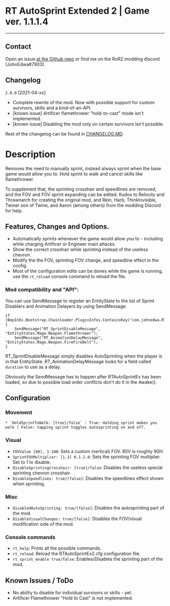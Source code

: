 # RT AutoSprint Extended 2 | Game ver. 1.1.1.4

---

## Contact

Open an issue [at the Github repo](https://github.com/JohnEdwa/RTAutoSprintExtended) or find me on the RoR2 modding discord (JohnEdwa#7903).

## Changelog

`2.0.0`  [2021-04-xx]

* Complete rewrite of the mod. Now with possible support for custom survivors, skills and a kind-of-an-API.
* [known issue] Artificer flamethrower "hold-to-cast" mode isn't implemented.
* [known issue] Disabling the mod only on certain survivors isn't possible.

Rest of the changelog can be found in [CHANGELOG.MD](https://github.com/JohnEdwa/RTAutoSprintExtended/blob/master/CHANGELOG.md).

# Description

Removes the need to manually sprint, instead always sprint when the base game would allow you to. Hold sprint to walk and cancel skills like flamethrower.

To supplement that, the sprinting crosshair and speedlines are removed, and the FOV and FOV sprint expanding can be edited.
Kudos to Relocity and Thrawnarch for creating the original mod, and Rein, Harb, ThinkInvisible, Twiner son of Twine, and Aaron (among others) from the modding Discord for help.

## Features, Changes and Options.

* Automatically sprints whenever the game would allow you to - including while charging Artificer or Engineer main attacks.
* Show the correct crosshair while sprinting instead of the useless chevron.
* Modify the the FOV, sprinting FOV change, and speedline effect in the config.
* Most of the configuration edits can be dones while the game is running, use the `rt_reload` console command to reload the file.

### Mod compatibility and "API":

You can use SendMessage to register an EntityState to the list of Sprint Disablers and Animation Delayers by using SendMessage:

```
if (BepInEx.Bootstrap.Chainloader.PluginInfos.ContainsKey("com.johnedwa.RTAutoSprintEx")) {
    SendMessage("RT_SprintDisableMessage", "EntityStates.Mage.Weapon.Flamethrower"); 
    SendMessage("RT_AnimationDelayMessage", "EntityStates.Mage.Weapon.FireFireBolt"); 
}
```

RT_SprintDisableMessage simply disables AutoSprinting when the player is in that EntityState.
RT_AnimationDelayMessage looks for a field called `duration` to use as a delay. 

Obviously the SendMessage has to happen after RTAutoSprintEx has been loaded, so due to possible load order conflicts don't do it in the Awake().

## Configuration

### Movement

    * `HoldSprintToWalk: [true]/false` : True: Holding sprint makes you walk | False: tapping sprint toggles autosprinting on and off.

### Visual

* `FOVValue [60], 1-180`: Sets a custom (vertical) FOV. 60V is roughly 90H.
* `SprintFOVMultiplier: [1.3] 0.1-2.0`: Sets the sprinting FOV multiplier. Set to 1 to disable.
* `DisableSprintingCrosshair: [true]/false`: Disables the useless special sprinting chevron crosshair.
* `DisableSpeedlines: true/[false]`: Disables the speedlines effect shown when sprinting.

### Misc

* `DisabledAutoSprinting: true/[false]`: Disables the autosprinting part of the mod.
* `DisableVisualChanges: true/[false]`: Disables the FOV/visual modification side of the mod.

### Console commands

* `rt_help`: Prints all the possible commands.
* `rt_reload`: Reload the RTAutoSprintEx2.cfg configuration file.
* `rt_sprint_enable true/false`: Enables/Disables the sprinting part of the mod.

## Known Issues / ToDo

* No ability to disable for individual survivors or skills - yet.
* Artificer Flamethrower "Hold to Cast" is not implemented.